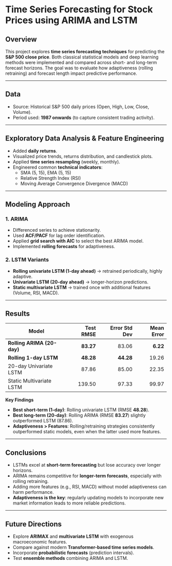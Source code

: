 # Time Series Forecasting for Stock Prices using ARIMA and LSTM

## Overview

This project explores **time series forecasting techniques** for predicting the **S&P 500 close price**. Both classical statistical models and deep learning methods were implemented and compared across short- and long-term forecast horizons. The goal was to evaluate how adaptiveness (rolling retraining) and forecast length impact predictive performance.

---

## Data

* Source: Historical S&P 500 daily prices (Open, High, Low, Close, Volume).  
* Period used: **1987 onwards** (to capture consistent trading activity).

---

## Exploratory Data Analysis & Feature Engineering

* Added **daily returns**.  
* Visualized price trends, returns distribution, and candlestick plots.  
* Applied **time series resampling** (weekly, monthly).  
* Engineered common **technical indicators**:
  * SMA (5, 15), EMA (5, 15)  
  * Relative Strength Index (RSI)  
  * Moving Average Convergence Divergence (MACD)

---

## Modeling Approach

### 1. ARIMA

* Differenced series to achieve stationarity.  
* Used **ACF/PACF** for lag order identification.  
* Applied **grid search with AIC** to select the best ARIMA model.  
* Implemented **rolling forecasts** for adaptiveness.

### 2. LSTM Variants

* **Rolling univariate LSTM (1-day ahead)** → retrained periodically, highly adaptive.  
* **Univariate LSTM (20-day ahead)** → longer-horizon predictions.  
* **Static multivariate LSTM** → trained once with additional features (Volume, RSI, MACD).

---

## Results

| Model                      | Test RMSE | Error Std Dev | Mean Error |
| -------------------------- | --------: | ------------: | ---------: |
| **Rolling ARIMA (20-day)** | **83.27** |         83.06 |   **6.22** |
| **Rolling 1-day LSTM**     | **48.28** |     **44.28** |      19.26 |
| 20-day Univariate LSTM     |     87.86 |         85.00 |      22.35 |
| Static Multivariate LSTM   |    139.50 |         97.33 |      99.97 |

**Key Findings**

* **Best short-term (1-day)**: Rolling univariate LSTM (RMSE **48.28**).  
* **Best long-term (20-day)**: Rolling ARIMA (RMSE **83.27**) slightly outperformed LSTM (87.86).  
* **Adaptiveness > Features**: Rolling/retraining strategies consistently outperformed static models, even when the latter used more features.

---

## Conclusions

* LSTMs excel at **short-term forecasting** but lose accuracy over longer horizons.  
* ARIMA remains competitive for **longer-term forecasts**, especially with rolling retraining.  
* Adding more features (e.g., RSI, MACD) without model adaptiveness can harm performance.  
* **Adaptiveness is the key**: regularly updating models to incorporate new market information leads to more reliable predictions.

---

## Future Directions

* Explore **ARIMAX** and **multivariate LSTM** with exogenous macroeconomic features.  
* Compare against modern **Transformer-based time series models**.  
* Incorporate **probabilistic forecasts** (prediction intervals).  
* Test **ensemble methods** combining ARIMA and LSTM.
